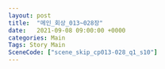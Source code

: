 ```yaml
---
layout: post
title:  "메인_회상_013~028장"
date:   2021-09-08 09:00:00 +0000
categories: Main
Tags: Story Main
SceneCode: ["scene_skip_cp013-028_q1_s10"]
---
```

